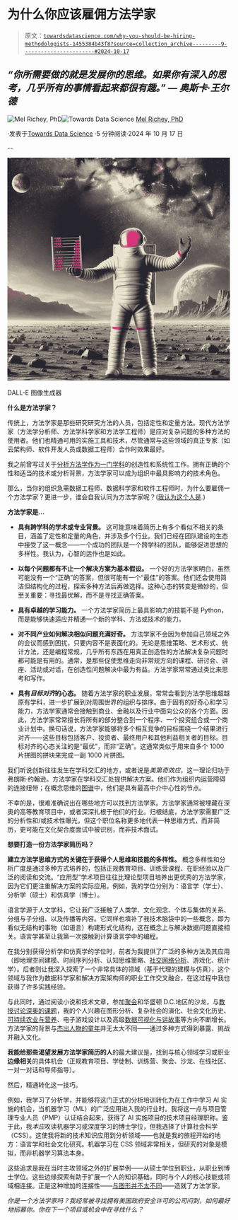 # 为什么你应该雇佣方法学家

> 原文：[`towardsdatascience.com/why-you-should-be-hiring-methodologists-1455384b43f8?source=collection_archive---------9-----------------------#2024-10-17`](https://towardsdatascience.com/why-you-should-be-hiring-methodologists-1455384b43f8?source=collection_archive---------9-----------------------#2024-10-17)

## *“你所需要做的就是发展你的思维。如果你有深入的思考，几乎所有的事情看起来都很有趣。” — 奥斯卡·王尔德*

[](https://medium.com/@mel.merigold?source=post_page---byline--1455384b43f8--------------------------------)![Mel Richey, PhD](https://medium.com/@mel.merigold?source=post_page---byline--1455384b43f8--------------------------------)[](https://towardsdatascience.com/?source=post_page---byline--1455384b43f8--------------------------------)![Towards Data Science](https://towardsdatascience.com/?source=post_page---byline--1455384b43f8--------------------------------) [Mel Richey, PhD](https://medium.com/@mel.merigold?source=post_page---byline--1455384b43f8--------------------------------)

·发表于[Towards Data Science](https://towardsdatascience.com/?source=post_page---byline--1455384b43f8--------------------------------) ·5 分钟阅读·2024 年 10 月 17 日

--

![](img/e9514cf8746cf0efbdef83f3ce6ca4ba.png)

DALL-E 图像生成器

**什么是方法学家？**

传统上，方法学家是那些研究研究方法的人员，包括定性和定量方法。现代方法学家（方法学分析师、方法学科学家和方法学工程师）是应对复杂问题的多种方法的使用者。他们也精通可用的实施工具和技术，尽管通常与这些领域的真正专家（如云架构师、软件开发人员或数据工程师）合作时效果最好。

我之前曾写过关于[分析方法学作为一门学科](https://emerging-tech-is-nothing-without-methodology-44df8cbafd85)的创造性和系统性工作。拥有正确的个性和适当的技术或分析背景，方法学家可以成为组织中最具影响力的技术角色。

那么，当你的组织急需数据工程师、数据科学家和软件工程师时，为什么要雇佣一个方法学家？更进一步，谁会自我认同为方法学家呢？([我认为这个人是](https://medium.com/@TarikDzekman/my-career-change-to-ai-from-ux-b1ed6690c09a).)

**方法学家是…**

+   **具有跨学科的学术或专业背景。** 这可能意味着简历上有多个看似不相关的条目，涵盖了定性和定量的角色，并涉及多个行业。我们已经在团队建设的生态中接受了这一概念——一个成功的团队是一个跨学科的团队，能够促进思想的多样性。我认为，心智的运作也是如此。

+   **以每个问题都有不止一个解决方案为基本假设。** 一个好的方法学家明白，虽然可能没有一个“正确”的答案，但很可能有一个“最佳”的答案。他们还会使用简洁但结构化的过程，探索多种方法后再做选择。这种心态的转变是微妙的，但至关重要：寻找最优解，而不是寻找正确答案。

+   **具有卓越的学习能力。** 一个方法学家简历上最具影响力的技能不是 Python，而是能够快速适应并精通一个新的学科、方法或技术的能力。

+   **对不同产业如何解决相似问题充满好奇。** 方法学家不会因为参加自己领域之外的会议而感到困扰，只要内容不是表面化的。无论是思维策略、艺术形式、统计方法，还是编程常规，几乎所有东西在用真正创造性的方法解决复杂问题时都可能是有用的。通常，是那些促使思维走向非常规方向的课程、研讨会、讲座、活动或对话，在创造性问题解决中最为有益。方法学家常常通过类比来思考和写作。

+   **具有*目标对齐*的心态。** 随着方法学家的职业发展，常常会看到方法学思维超越原有学科，进一步扩展到对周围世界的组织与排序。由于固有的好奇心和学习能力，方法学家通常会接触到商业、金融以及行业中面向公众的各个方面。因此，方法学家常常擅长将所有的部分整合到一个程序、一个投资组合或一个商业计划中。换句话说，方法学家能够将多个相互竞争的目标围绕一个结果进行对齐——这些目标包括客户、投资者、最终用户和其他利益相关者的目标。目标对齐的心态关注的是“最优”，而非“正确”。这通常类似于用来自多个 1000 片拼图的拼块来完成一副 1000 片拼图。

我们听说创新往往发生在学科交汇的地方，或者说是*美第奇效应*，这一理论归功于弗朗斯·约翰逊。方法学家在学科交汇处提供解决方案。他们作为组织内运营障碍的连接纽带；在概念思维的[图谱](https://medium.com/towards-data-science/what-it-takes-to-build-a-great-graph-79dfcb715df4)中，他们是具有最高中介中心性的节点。

不幸的是，很难准确说出在哪些地方可以找到方法学家。方法学家通常被埋藏在深奥的高等教育项目中，或者深深扎根于他们的行业。归根结底，方法学家需要广泛的分析性和/或技术性曝光，但这个职位名称更多地代表一种思维方式，而非简历，更可能在文化契合度面试中被识别，而非技术面试。

**想要打造一份方法学家简历吗？**

**建立方法学思维方式的关键在于获得个人思维和技能的多样性。** 概念多样性和分析广度是通过多种方式培养的，包括正规教育项目、训练营课程、在职经验以及广泛的阅读和交流。“应用型”学术项目往往比理论型项目培养出更优秀的方法学家，因为它们更注重解决方案的实际应用。例如，我的学位分别为：语言学（学士）、分析学（硕士）和仿真学（博士）。

语言学源于人文学科，它让我广泛接触了人类学、文化观念、个体与集体的关系、分组与子分组、以及传播等内容。它同样也填补了我技术脑袋中的一些概念，即为看似无结构的事物（如语言）构建形式化结构，这在概念上与解决数据问题直接相关。语言学甚至让我第一次接触到计算语言学中的编程。

在我分别获得分析学和仿真学的学位时，前者为我提供了广泛的多种方法及其应用（即地理空间建模、时间序列分析、认知思维策略、[社交网络分析](https://www.insna.org/)、游戏化、统计学）。后者则让我深入探索了一个非常具体的领域（基于代理的建模与仿真），这个领域与我作为数据科学家和解决方案架构师的职业工作交叉融合，在这过程中我也获得了许多实践经验。

与此同时，通过阅读小说和技术文章，参加[聚会](https://www.dc2.org/)和华盛顿 D.C.地区的沙龙，与[教授讨论深奥的课题](https://www.amazon.com/Civilizations-Culture-Ambition-Transformation-Nature/dp/074320249X)，我的个人兴趣在图形分析、复杂社会的演化、社会文化历史、[可持续农业与营养](https://oneandahalfslices.com/)、电子游戏设计以及高级[数据可视化与讲故事](https://www.r2d3.us/)等方向不断增长。方法学家的背景与[杰出人物的童年](https://www.henrikkarlsson.xyz/p/childhoods)并无太大不同——通过多种方式得到暴露、挑战并融入文化。

**我能给那些渴望发展方法学家简历的人**的最大建议是，找到与核心领域学习或职业**边缘相关**的具体机会（正规教育项目、学徒制、训练营、聚会、沙龙、在线社区、一对一对话和导师指导）。

然后，精通转化这一技巧。

例如，我学习了分析学，并能够将这门正式的分析培训转化为在工作中学习 AI 实施的机会，当机器学习（ML）的广泛应用进入我的行业时。我将这一点与项目管理专业人员（PMP）认证结合起来，获得了 AI 实施项目的技术项目经理职称。鉴于此，我*本应*攻读机器学习或深度学习的博士学位，但我选择了计算社会科学（CSS）。这使我将新的技术知识应用到分析领域——也就是我的旅程开始的地方：语言学和社会文化研究。机器学习在 CSS 领域非常相关，但研究的对象是模拟，而非机器学习算法本身。

这些追求是我在当时主攻领域之外的扩展举例——从硕士学位到职业，从职业到博士学位。这些边缘探索有助于扩展一个人的知识基础，同时与个人的核心技能或领域相连接。正是这种增加的连接性——[与图形并不太不同](https://medium.com/towards-data-science/entity-resolved-knowledge-graphs-6b22c09a1442)——造就了方法学家。

*你是一个方法学家吗？我经常被寻找拥有美国政府安全许可的公司问到，如何最好地招募你。你在下一个项目或机会中在寻找什么？*
